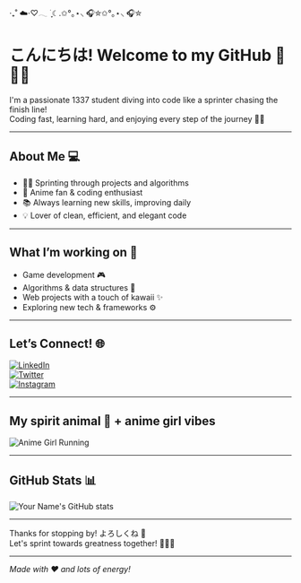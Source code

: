 ‧₊˚ ☁️⋅♡𓂃 ࣪ ִֶָ☾.✩°｡⋆⸜ 🎧✮✩°｡⋆⸜ 🎧✮
# こんにちは! Welcome to my GitHub 🌸🏃‍♀️

I'm a passionate 1337 student diving into code like a sprinter chasing the finish line!  
Coding fast, learning hard, and enjoying every step of the journey 🚀✨

---

## About Me 💻

- 🏃‍♂️ Sprinting through projects and algorithms  
- 🎌 Anime fan & coding enthusiast  
- 📚 Always learning new skills, improving daily  
- 💡 Lover of clean, efficient, and elegant code  

---

## What I’m working on 🔧

- Game development 🎮  
- Algorithms & data structures 🧠  
- Web projects with a touch of kawaii ✨  
- Exploring new tech & frameworks ⚙️  

---

## Let’s Connect! 🌐

[![LinkedIn](https://img.shields.io/badge/LinkedIn-0077B5?style=for-the-badge&logo=linkedin&logoColor=white)](https://linkedin.com/in/yourprofile)  
[![Twitter](https://img.shields.io/badge/Twitter-1DA1F2?style=for-the-badge&logo=twitter&logoColor=white)](https://twitter.com/yourhandle)  
[![Instagram](https://img.shields.io/badge/Instagram-E4405F?style=for-the-badge&logo=instagram&logoColor=white)](https://instagram.com/yourhandle)

---

## My spirit animal 🐰 + anime girl vibes


![Anime Girl Running](https://i.pinimg.com/originals/8b/48/c3/8b48c33b8f4bcb1762a6eeb4dba1549b.gif)

---

## GitHub Stats 📊

![Your Name's GitHub stats](https://github-readme-stats.vercel.app/api?username=yourusername&show_icons=true&theme=tokyonight)

---

Thanks for stopping by! よろしくね 💖  
Let's sprint towards greatness together! 🏃‍♀️💨

---

*Made with ❤️ and lots of energy!*
